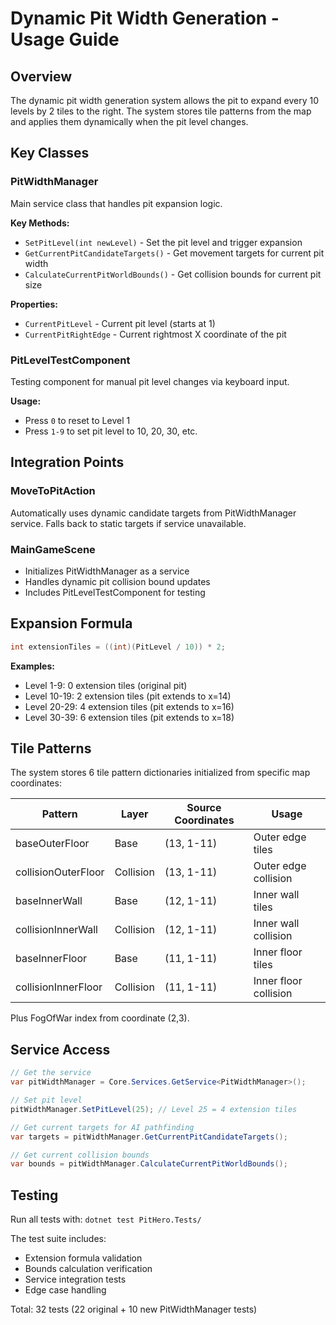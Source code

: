 # Dynamic Pit Width Generation - Usage Guide

## Overview
The dynamic pit width generation system allows the pit to expand every 10 levels by 2 tiles to the right. The system stores tile patterns from the map and applies them dynamically when the pit level changes.

## Key Classes

### PitWidthManager
Main service class that handles pit expansion logic.

**Key Methods:**
- `SetPitLevel(int newLevel)` - Set the pit level and trigger expansion
- `GetCurrentPitCandidateTargets()` - Get movement targets for current pit width
- `CalculateCurrentPitWorldBounds()` - Get collision bounds for current pit size

**Properties:**
- `CurrentPitLevel` - Current pit level (starts at 1)
- `CurrentPitRightEdge` - Current rightmost X coordinate of the pit

### PitLevelTestComponent
Testing component for manual pit level changes via keyboard input.

**Usage:**
- Press `0` to reset to Level 1
- Press `1-9` to set pit level to 10, 20, 30, etc.

## Integration Points

### MoveToPitAction
Automatically uses dynamic candidate targets from PitWidthManager service.
Falls back to static targets if service unavailable.

### MainGameScene
- Initializes PitWidthManager as a service
- Handles dynamic pit collision bound updates
- Includes PitLevelTestComponent for testing

## Expansion Formula
```csharp
int extensionTiles = ((int)(PitLevel / 10)) * 2;
```

**Examples:**
- Level 1-9: 0 extension tiles (original pit)
- Level 10-19: 2 extension tiles (pit extends to x=14)
- Level 20-29: 4 extension tiles (pit extends to x=16)
- Level 30-39: 6 extension tiles (pit extends to x=18)

## Tile Patterns
The system stores 6 tile pattern dictionaries initialized from specific map coordinates:

| Pattern | Layer | Source Coordinates | Usage |
|---------|-------|-------------------|-------|
| baseOuterFloor | Base | (13, 1-11) | Outer edge tiles |
| collisionOuterFloor | Collision | (13, 1-11) | Outer edge collision |
| baseInnerWall | Base | (12, 1-11) | Inner wall tiles |
| collisionInnerWall | Collision | (12, 1-11) | Inner wall collision |
| baseInnerFloor | Base | (11, 1-11) | Inner floor tiles |
| collisionInnerFloor | Collision | (11, 1-11) | Inner floor collision |

Plus FogOfWar index from coordinate (2,3).

## Service Access
```csharp
// Get the service
var pitWidthManager = Core.Services.GetService<PitWidthManager>();

// Set pit level
pitWidthManager.SetPitLevel(25); // Level 25 = 4 extension tiles

// Get current targets for AI pathfinding
var targets = pitWidthManager.GetCurrentPitCandidateTargets();

// Get current collision bounds
var bounds = pitWidthManager.CalculateCurrentPitWorldBounds();
```

## Testing
Run all tests with: `dotnet test PitHero.Tests/`

The test suite includes:
- Extension formula validation
- Bounds calculation verification
- Service integration tests
- Edge case handling

Total: 32 tests (22 original + 10 new PitWidthManager tests)